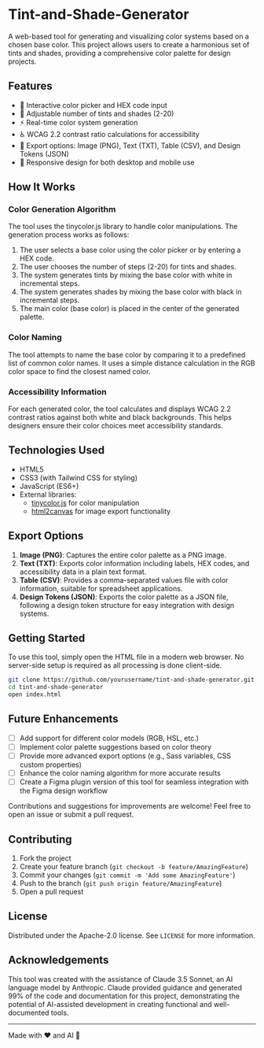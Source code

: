 # Tint-and-Shade-Generator

A web-based tool for generating and visualizing color systems based on a chosen base color. This project allows users to create a harmonious set of tints and shades, providing a comprehensive color palette for design projects.

## Features

- 🎨 Interactive color picker and HEX code input
- 🔢 Adjustable number of tints and shades (2-20)
- ⚡ Real-time color system generation
- ♿ WCAG 2.2 contrast ratio calculations for accessibility
- 💾 Export options: Image (PNG), Text (TXT), Table (CSV), and Design Tokens (JSON)
- 📱 Responsive design for both desktop and mobile use

## How It Works

### Color Generation Algorithm

The tool uses the tinycolor.js library to handle color manipulations. The generation process works as follows:

1. The user selects a base color using the color picker or by entering a HEX code.
2. The user chooses the number of steps (2-20) for tints and shades.
3. The system generates tints by mixing the base color with white in incremental steps.
4. The system generates shades by mixing the base color with black in incremental steps.
5. The main color (base color) is placed in the center of the generated palette.

### Color Naming

The tool attempts to name the base color by comparing it to a predefined list of common color names. It uses a simple distance calculation in the RGB color space to find the closest named color.

### Accessibility Information

For each generated color, the tool calculates and displays WCAG 2.2 contrast ratios against both white and black backgrounds. This helps designers ensure their color choices meet accessibility standards.

## Technologies Used

- HTML5
- CSS3 (with Tailwind CSS for styling)
- JavaScript (ES6+)
- External libraries:
  - [tinycolor.js](https://github.com/bgrins/TinyColor) for color manipulation
  - [html2canvas](https://html2canvas.hertzen.com/) for image export functionality

## Export Options

1. **Image (PNG)**: Captures the entire color palette as a PNG image.
2. **Text (TXT)**: Exports color information including labels, HEX codes, and accessibility data in a plain text format.
3. **Table (CSV)**: Provides a comma-separated values file with color information, suitable for spreadsheet applications.
4. **Design Tokens (JSON)**: Exports the color palette as a JSON file, following a design token structure for easy integration with design systems.

## Getting Started

To use this tool, simply open the HTML file in a modern web browser. No server-side setup is required as all processing is done client-side.

```bash
git clone https://github.com/yourusername/tint-and-shade-generator.git
cd tint-and-shade-generator
open index.html
```

## Future Enhancements

- [ ] Add support for different color models (RGB, HSL, etc.)
- [ ] Implement color palette suggestions based on color theory
- [ ] Provide more advanced export options (e.g., Sass variables, CSS custom properties)
- [ ] Enhance the color naming algorithm for more accurate results
- [ ] Create a Figma plugin version of this tool for seamless integration with the Figma design workflow

Contributions and suggestions for improvements are welcome! Feel free to open an issue or submit a pull request.

## Contributing

1. Fork the project
2. Create your feature branch (`git checkout -b feature/AmazingFeature`)
3. Commit your changes (`git commit -m 'Add some AmazingFeature'`)
4. Push to the branch (`git push origin feature/AmazingFeature`)
5. Open a pull request

## License

Distributed under the Apache-2.0 license. See `LICENSE` for more information.

## Acknowledgements

This tool was created with the assistance of Claude 3.5 Sonnet, an AI language model by Anthropic. Claude provided guidance and generated 99% of the code and documentation for this project, demonstrating the potential of AI-assisted development in creating functional and well-documented tools.

---

Made with ❤️ and AI 🤖